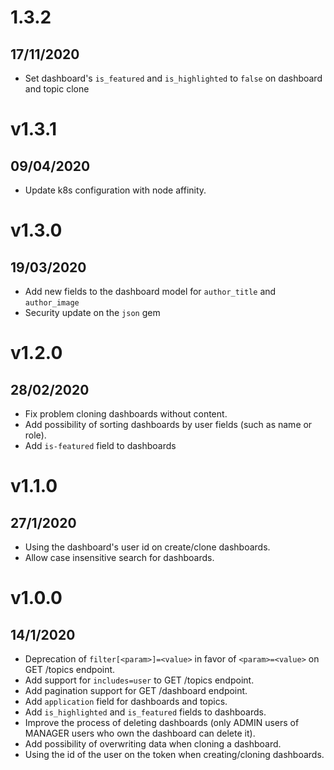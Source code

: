 # 1.3.2

## 17/11/2020

- Set dashboard's `is_featured` and `is_highlighted` to `false` on dashboard and topic clone 

# v1.3.1

## 09/04/2020

- Update k8s configuration with node affinity.

# v1.3.0

## 19/03/2020

- Add new fields to the dashboard model for `author_title` and `author_image`
- Security update on the `json` gem

# v1.2.0

## 28/02/2020

- Fix problem cloning dashboards without content.
- Add possibility of sorting dashboards by user fields (such as name or role).
- Add `is-featured` field to dashboards

# v1.1.0

## 27/1/2020

- Using the dashboard's user id on create/clone dashboards.
- Allow case insensitive search for dashboards.

# v1.0.0

## 14/1/2020

- Deprecation of `filter[<param>]=<value>` in favor of `<param>=<value>` on GET /topics endpoint.
- Add support for `includes=user` to GET /topics endpoint.
- Add pagination support for GET /dashboard endpoint.
- Add `application` field for dashboards and topics.
- Add `is_highlighted` and `is_featured` fields to dashboards.
- Improve the process of deleting dashboards (only ADMIN users of MANAGER users who own the dashboard can delete it).
- Add possibility of overwriting data when cloning a dashboard.
- Using the id of the user on the token when creating/cloning dashboards.
